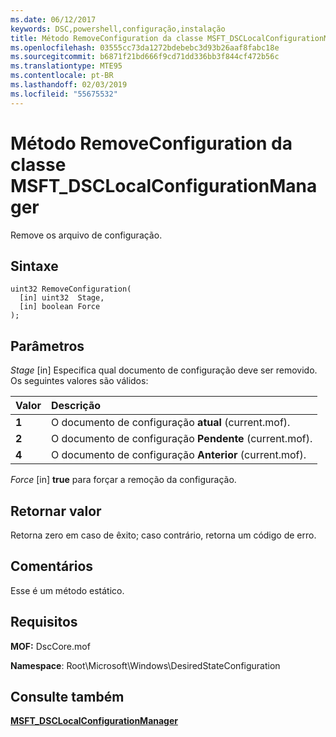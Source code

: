 ```yaml
---
ms.date: 06/12/2017
keywords: DSC,powershell,configuração,instalação
title: Método RemoveConfiguration da classe MSFT_DSCLocalConfigurationManager
ms.openlocfilehash: 03555cc73da1272bdebebc3d93b26aaf8fabc18e
ms.sourcegitcommit: b6871f21bd666f9cd71dd336bb3f844cf472b56c
ms.translationtype: MTE95
ms.contentlocale: pt-BR
ms.lasthandoff: 02/03/2019
ms.locfileid: "55675532"
---
```

# <a name="removeconfiguration-method-of-the-msftdsclocalconfigurationmanager-class"></a>Método RemoveConfiguration da classe MSFT_DSCLocalConfigurationManager

Remove os arquivo de configuração.

## <a name="syntax"></a>Sintaxe

```mof
uint32 RemoveConfiguration(
  [in] uint32  Stage,
  [in] boolean Force
);
```

## <a name="parameters"></a>Parâmetros

*Stage* \[in\] Especifica qual documento de configuração deve ser removido. Os seguintes valores são válidos:

|Valor |Descrição |
|:--- |:---|
|**1** | O documento de configuração **atual** (current.mof). |
|**2** | O documento de configuração **Pendente** (current.mof).  |
|**4** | O documento de configuração **Anterior** (current.mof). |

*Force* \[in\] **true** para forçar a remoção da configuração.

## <a name="return-value"></a>Retornar valor

Retorna zero em caso de êxito; caso contrário, retorna um código de erro.

## <a name="remarks"></a>Comentários

Esse é um método estático.

## <a name="requirements"></a>Requisitos

**MOF:** DscCore.mof

**Namespace**: Root\Microsoft\Windows\DesiredStateConfiguration

## <a name="see-also"></a>Consulte também

[**MSFT_DSCLocalConfigurationManager**](msft-dsclocalconfigurationmanager.md)